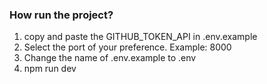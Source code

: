 ### How run the project?

1) copy and paste the GITHUB_TOKEN_API in .env.example
2) Select the port of your preference. Example: 8000
3) Change the name of .env.example to .env
4) npm run dev